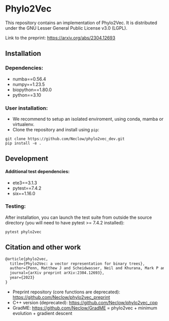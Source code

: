 # Phylo2Vec
This repository contains an implementation of Phylo2Vec. It is distributed under the GNU Lesser General Public License v3.0 (LGPL).

Link to the preprint: https://arxiv.org/abs/2304.12693

## Installation
### Dependencies:
* numba==0.56.4
* numpy==1.23.5
* biopython==1.80.0
* python==3.10

### User installation:
* We recommend to setup an isolated enviroment, using conda, mamba or virtualenv.
* Clone the repository and install using ```pip```:
```
git clone https://github.com/Neclow/phylo2vec_dev.git
pip install -e .
```

## Development
#### Additional test dependencies:
* ete3==3.1.3
* pytest==7.4.2
* six==1.16.0

### Testing:
After installation, you can launch the test suite from outside the source directory (you will need to have pytest >= 7.4.2 installed):
```
pytest phylo2vec
```

## Citation and other work
```latex
@article{phylo2vec,
  title={Phylo2Vec: a vector representation for binary trees},
  author={Penn, Matthew J and Scheidwasser, Neil and Khurana, Mark P and Duch{\^e}ne, David A and Donnelly, Christl A and Bhatt, Samir},
  journal={arXiv preprint arXiv:2304.12693},
  year={2023}
}
```
* Preprint repository (core functions are deprecated): https://github.com/Neclow/phylo2vec_preprint
* C++ version (deprecated): https://github.com/Neclow/phylo2vec_cpp
* GradME: https://github.com/Neclow/GradME = phylo2vec + minimum evolution + gradient descent
